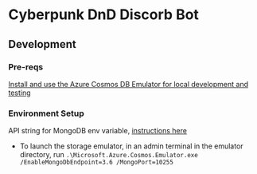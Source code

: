 # Cyberpunk DnD Discorb Bot

## Development

### Pre-reqs
[Install and use the Azure Cosmos DB Emulator for local development and testing](https://learn.microsoft.com/en-us/azure/cosmos-db/local-emulator?tabs=ssl-netstd21)

### Environment Setup

API string for MongoDB env variable, [instructions here](https://learn.microsoft.com/en-us/azure/cosmos-db/local-emulator?tabs=ssl-netstd21#api-for-mongodb)
- To launch the storage emulator, in an admin terminal in the emulator directory, run `.\Microsoft.Azure.Cosmos.Emulator.exe /EnableMongoDbEndpoint=3.6 /MongoPort=10255`